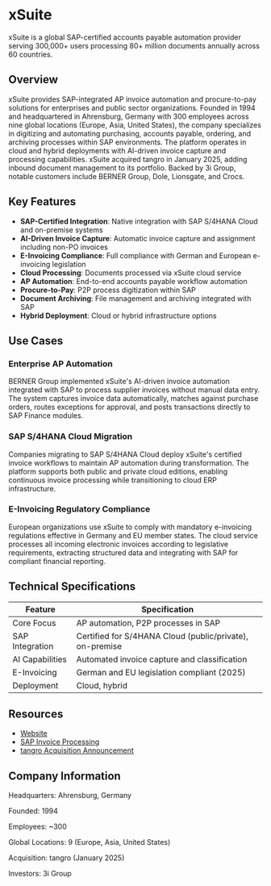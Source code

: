 # xSuite

xSuite is a global SAP-certified accounts payable automation provider serving 300,000+ users processing 80+ million documents annually across 60 countries.

## Overview

xSuite provides SAP-integrated AP invoice automation and procure-to-pay solutions for enterprises and public sector organizations. Founded in 1994 and headquartered in Ahrensburg, Germany with 300 employees across nine global locations (Europe, Asia, United States), the company specializes in digitizing and automating purchasing, accounts payable, ordering, and archiving processes within SAP environments. The platform operates in cloud and hybrid deployments with AI-driven invoice capture and processing capabilities. xSuite acquired tangro in January 2025, adding inbound document management to its portfolio. Backed by 3i Group, notable customers include BERNER Group, Dole, Lionsgate, and Crocs.

## Key Features

- **SAP-Certified Integration**: Native integration with SAP S/4HANA Cloud and on-premise systems
- **AI-Driven Invoice Capture**: Automatic invoice capture and assignment including non-PO invoices
- **E-Invoicing Compliance**: Full compliance with German and European e-invoicing legislation
- **Cloud Processing**: Documents processed via xSuite cloud service
- **AP Automation**: End-to-end accounts payable workflow automation
- **Procure-to-Pay**: P2P process digitization within SAP
- **Document Archiving**: File management and archiving integrated with SAP
- **Hybrid Deployment**: Cloud or hybrid infrastructure options

## Use Cases

### Enterprise AP Automation
BERNER Group implemented xSuite's AI-driven invoice automation integrated with SAP to process supplier invoices without manual data entry. The system captures invoice data automatically, matches against purchase orders, routes exceptions for approval, and posts transactions directly to SAP Finance modules.

### SAP S/4HANA Cloud Migration
Companies migrating to SAP S/4HANA Cloud deploy xSuite's certified invoice workflows to maintain AP automation during transformation. The platform supports both public and private cloud editions, enabling continuous invoice processing while transitioning to cloud ERP infrastructure.

### E-Invoicing Regulatory Compliance
European organizations use xSuite to comply with mandatory e-invoicing regulations effective in Germany and EU member states. The cloud service processes all incoming electronic invoices according to legislative requirements, extracting structured data and integrating with SAP for compliant financial reporting.

## Technical Specifications

| Feature | Specification |
|---------|---------------|
| Core Focus | AP automation, P2P processes in SAP |
| SAP Integration | Certified for S/4HANA Cloud (public/private), on-premise |
| AI Capabilities | Automated invoice capture and classification |
| E-Invoicing | German and EU legislation compliant (2025) |
| Deployment | Cloud, hybrid |


## Resources

- [Website](https://www.xsuite.com)
- [SAP Invoice Processing](https://www.xsuite.com/en/)
- [tangro Acquisition Announcement](https://www.xsuite.com/en/about-xsuite/whats-happening-at-xsuite/news-detail/xsuite-group-expands-sap-solution-portfolio-through-acquisition-of-tangro/)

## Company Information

Headquarters: Ahrensburg, Germany

Founded: 1994

Employees: ~300

Global Locations: 9 (Europe, Asia, United States)

Acquisition: tangro (January 2025)

Investors: 3i Group 